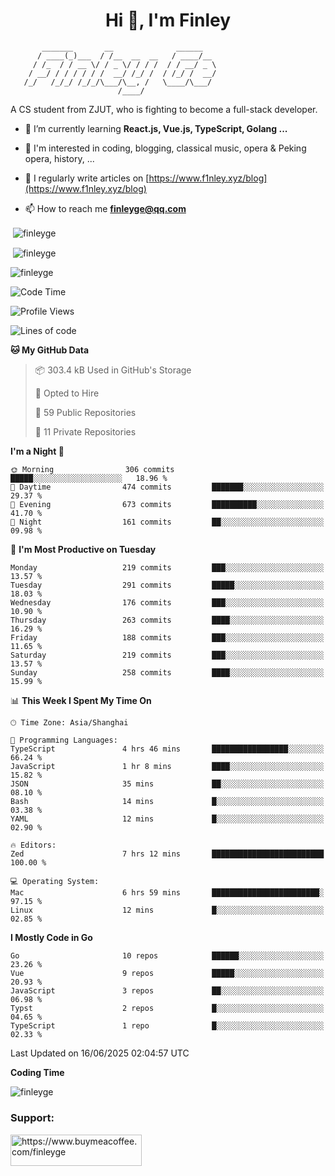 <h1 align="center">Hi 👋, I'm Finley</h1>

```text
       _______       __              ______   
      / ____(_)___  / /__  __  __   / ____/__ 
     / /_  / / __ \/ / _ \/ / / /  / / __/ _ \
    / __/ / / / / / /  __/ /_/ /  / /_/ /  __/
   /_/   /_/_/ /_/_/\___/\__, /   \____/\___/
                        /____/                
```

<p align="left">

A CS student from ZJUT,
who is fighting to become a full-stack developer.

</p>

<p align="left">

- 🌱 I’m currently learning **React.js, Vue.js, TypeScript, Golang ...**

- 🧠 I'm interested in coding, blogging, classical music, opera & Peking opera, history, ...

- 📝 I regularly write articles on [https://www.f1nley.xyz/blog](https://www.f1nley.xyz/blog)

- 📫 How to reach me **finleyge@qq.com**

</p>

<p>&nbsp;<img align="center" src="https://github-readme-stats.vercel.app/api/top-langs/?username=finleyge&show_icons=true&locale=en&hide=javascript,html,tex" alt="finleyge" /></p>

<p>&nbsp;<img align="center" src="https://github-readme-stats.vercel.app/api?username=finleyge&show_icons=true&locale=en" alt="finleyge" /></p>

<p><img align="center" src="https://github-readme-streak-stats.herokuapp.com/?user=finleyge&" alt="finleyge" /></p>

<!--START_SECTION:waka-->
![Code Time](http://img.shields.io/badge/Code%20Time-2%2C139%20hrs%2024%20mins-blue)

![Profile Views](http://img.shields.io/badge/Profile%20Views-4-blue)

![Lines of code](https://img.shields.io/badge/From%20Hello%20World%20I%27ve%20Written-1.0%20million%20lines%20of%20code-blue)

**🐱 My GitHub Data** 

> 📦 303.4 kB Used in GitHub's Storage 
 > 
> 💼 Opted to Hire
 > 
> 📜 59 Public Repositories 
 > 
> 🔑 11 Private Repositories 
 > 
**I'm a Night 🦉** 

```text
🌞 Morning                306 commits         █████░░░░░░░░░░░░░░░░░░░░   18.96 % 
🌆 Daytime                474 commits         ███████░░░░░░░░░░░░░░░░░░   29.37 % 
🌃 Evening                673 commits         ██████████░░░░░░░░░░░░░░░   41.70 % 
🌙 Night                  161 commits         ██░░░░░░░░░░░░░░░░░░░░░░░   09.98 % 
```
📅 **I'm Most Productive on Tuesday** 

```text
Monday                   219 commits         ███░░░░░░░░░░░░░░░░░░░░░░   13.57 % 
Tuesday                  291 commits         █████░░░░░░░░░░░░░░░░░░░░   18.03 % 
Wednesday                176 commits         ███░░░░░░░░░░░░░░░░░░░░░░   10.90 % 
Thursday                 263 commits         ████░░░░░░░░░░░░░░░░░░░░░   16.29 % 
Friday                   188 commits         ███░░░░░░░░░░░░░░░░░░░░░░   11.65 % 
Saturday                 219 commits         ███░░░░░░░░░░░░░░░░░░░░░░   13.57 % 
Sunday                   258 commits         ████░░░░░░░░░░░░░░░░░░░░░   15.99 % 
```


📊 **This Week I Spent My Time On** 

```text
🕑︎ Time Zone: Asia/Shanghai

💬 Programming Languages: 
TypeScript               4 hrs 46 mins       █████████████████░░░░░░░░   66.24 % 
JavaScript               1 hr 8 mins         ████░░░░░░░░░░░░░░░░░░░░░   15.82 % 
JSON                     35 mins             ██░░░░░░░░░░░░░░░░░░░░░░░   08.10 % 
Bash                     14 mins             █░░░░░░░░░░░░░░░░░░░░░░░░   03.38 % 
YAML                     12 mins             █░░░░░░░░░░░░░░░░░░░░░░░░   02.90 % 

🔥 Editors: 
Zed                      7 hrs 12 mins       █████████████████████████   100.00 % 

💻 Operating System: 
Mac                      6 hrs 59 mins       ████████████████████████░   97.15 % 
Linux                    12 mins             █░░░░░░░░░░░░░░░░░░░░░░░░   02.85 % 
```

**I Mostly Code in Go** 

```text
Go                       10 repos            ██████░░░░░░░░░░░░░░░░░░░   23.26 % 
Vue                      9 repos             █████░░░░░░░░░░░░░░░░░░░░   20.93 % 
JavaScript               3 repos             ██░░░░░░░░░░░░░░░░░░░░░░░   06.98 % 
Typst                    2 repos             █░░░░░░░░░░░░░░░░░░░░░░░░   04.65 % 
TypeScript               1 repo              █░░░░░░░░░░░░░░░░░░░░░░░░   02.33 % 
```




 Last Updated on 16/06/2025 02:04:57 UTC
<!--END_SECTION:waka-->
**Coding Time**
<p>
       <img align="center" src="https://wakatime.com/share/@1f267603-cf28-47c9-a32c-2753500710e7/96d852e9-5832-42ff-acaa-a48a5371ba9d.svg" alt="finleyge" />
</p>

</p>


<h3 align="left">Support:</h3>

<p align="left">

<a href="https://www.buymeacoffee.com/finleyge"> <img align="left" src="https://cdn.buymeacoffee.com/buttons/v2/default-yellow.png" height="50" width="210" alt="https://www.buymeacoffee.com/finleyge" />

</a>
</p>
